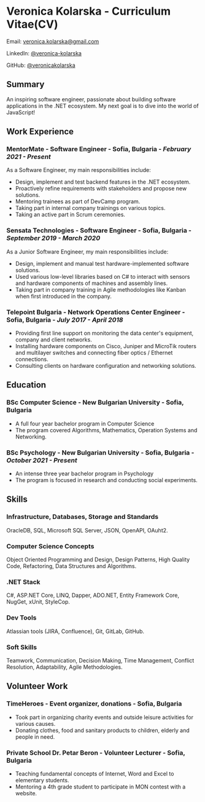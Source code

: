 # Veronica Kolarska - Curriculum Vitae(CV)

Email: veronica.kolarska@gmail.com

LinkedIn: [@veronica-kolarska](https://www.linkedin.com/in/veronica-kolarska/)

GitHub: [@veronicakolarska](https://github.com/veronicakolarska)

## Summary

An inspiring software engineer, passionate about building software applications in the .NET ecosystem. My next goal is to dive into the world of JavaScript!

## Work Experience

### **MentorMate** - **Software Engineer** - Sofia, Bulgaria - _February 2021 - Present_

As a Software Engineer, my main responsibilities include:
 - Design, implement and test backend features in the .NET ecosystem.
 - Proactively refine requirements with stakeholders and propose new solutions.
 - Mentoring trainees as part of DevCamp program.
 - Taking part in internal company trainings on various topics.
 - Taking an active part in Scrum ceremonies.

### **Sensata Technologies** - **Software Engineer** - Sofia, Bulgaria - _September 2019 - March 2020_

As a Junior Software Engineer, my main responsibilities include:
- Design, implement and manual test hardware-implemented software solutions.
- Used various low-level libraries based on C# to interact with sensors and hardware components of machines and assembly lines.
- Taking part in company training in Agile methodologies like Kanban when first introduced in the company.

### **Telepoint Bulgaria** - **Network Operations Center Engineer** - Sofia, Bulgaria - _July 2017 - April 2018_
 - Providing first line support on monitoring the data center's equipment, company and client networks.
 - Installing hardware components on Cisco, Juniper and MicroTik routers and multilayer switches and connecting fiber optics / Ethernet connections.
  - Consulting clients on hardware configuration and networking solutions.


## Education

### **BSc Computer Science** - **New Bulgarian University** - Sofia, Bulgaria

- A full four year bachelor program in Computer Science
- The program covered Algorithms, Mathematics, Operation Systems and Networking.


### **BSc Psychology** - **New Bulgarian University** - Sofia, Bulgaria - _October 2021 - Present_

- An intense three year bachelor program in Psychology
- The program is focused in research and conducting social experiments.


## Skills

### Infrastructure, Databases, Storage and Standards

OracleDB, SQL, Microsoft SQL Server, JSON, OpenAPI, OAuht2.

### Computer Science Concepts

Object Oriented Programming and Design, Design Patterns, High Quality Code, Refactoring, Data Structures and Algorithms.

### .NET Stack

C#, ASP.NET Core, LINQ, Dapper, ADO.NET, Entity Framework Core, NugGet, xUnit, StyleCop.

### Dev Tools

Atlassian tools (JIRA, Confluence), Git, GitLab, GitHub.

### Soft Skills

Teamwork, Communication, Decision Making, Time Management, Conflict Resolution, Adaptability, Agile Methodologies.

## Volunteer Work

### **TimeHeroes** - **Event organizer, donations** - Sofia, Bulgaria

 - Took part in organizing charity events and outside leisure activities for various causes.
 - Donating clothes, food and sanitary products to children, elderly and people in need.

### **Private School Dr. Petar Beron** - **Volunteer Lecturer** - Sofia, Bulgaria

 - Teaching fundamental concepts of Internet, Word and Excel to elementary students.
 - Mentoring a 4th grade student to participate in MON contest with a website.
